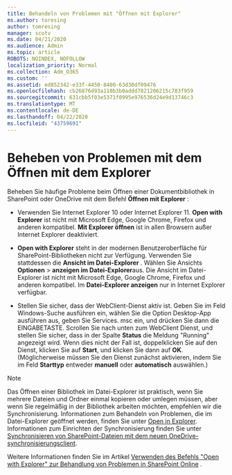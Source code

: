 ```yaml
---
title: Behandeln von Problemen mit "Öffnen mit Explorer"
ms.author: toresing
author: tomresing
manager: scotv
ms.date: 04/21/2020
ms.audience: Admin
ms.topic: article
ROBOTS: NOINDEX, NOFOLLOW
localization_priority: Normal
ms.collection: Adm_O365
ms.custom: ''
ms.assetid: ed852342-e33f-4450-8400-63d30df09476
ms.openlocfilehash: cb26876d93a110b3b0addd7821206215c783f959
ms.sourcegitcommit: 631cbb5f03e5371f0995e976536d24e9d13746c3
ms.translationtype: MT
ms.contentlocale: de-DE
ms.lasthandoff: 04/22/2020
ms.locfileid: "43759691"
---
```

# <a name="fix-problems-with-open-with-explorer"></a>Beheben von Problemen mit dem Öffnen mit dem Explorer

Beheben Sie häufige Probleme beim Öffnen einer Dokumentbibliothek in SharePoint oder OneDrive mit dem Befehl **Öffnen mit Explorer** : 
  
- Verwenden Sie Internet Explorer 10 oder Internet Explorer 11. **Open with Explorer** ist nicht mit Microsoft Edge, Google Chrome, Firefox und anderen kompatibel. **Mit Explorer öffnen** ist in allen Browsern außer Internet Explorer deaktiviert. 
    
- **Open with Explorer** steht in der modernen Benutzeroberfläche für SharePoint-Bibliotheken nicht zur Verfügung. Verwenden Sie stattdessen die **Ansicht im Datei-Explorer** . Wählen Sie Ansichts **Optionen** \> **anzeigen im Datei-Explorer**aus. Die Ansicht im Datei-Explorer ist nicht mit Microsoft Edge, Google Chrome, Firefox und anderen kompatibel. Im **Datei-Explorer anzeigen** nur in Internet Explorer verfügbar. 
    
- Stellen Sie sicher, dass der WebClient-Dienst aktiv ist. Geben Sie im Feld Windows-Suche ausführen ein, wählen Sie die Option Desktop-App ausführen aus, geben Sie Services. msc ein, und drücken Sie dann die EINGABETASTE. Scrollen Sie nach unten zum WebClient Dienst, und stellen Sie sicher, dass in der Spalte **Status** die Meldung "Running" angezeigt wird. Wenn dies nicht der Fall ist, doppelklicken Sie auf den Dienst, klicken Sie auf **Start**, und klicken Sie dann auf **OK**. (Möglicherweise müssen Sie den Dienst zunächst aktivieren, indem Sie im Feld **Starttyp** entweder **manuell** oder **automatisch** auswählen.) 
    
> [!NOTE]
> Das Öffnen einer Bibliothek im Datei-Explorer ist praktisch, wenn Sie mehrere Dateien und Ordner einmal kopieren oder umlegen müssen, aber wenn Sie regelmäßig in der Bibliothek arbeiten möchten, empfehlen wir die Synchronisierung. Informationen zum Behandeln von Problemen, die im Datei-Explorer geöffnet werden, finden Sie unter [Open in Explorer](https://go.microsoft.com/fwlink/?linkid=871665). Informationen zum Einrichten der Synchronisierung finden Sie unter [Synchronisieren von SharePoint-Dateien mit dem neuen OneDrive-synchronisierungsclient](https://go.microsoft.com/fwlink/?linkid=871666).
  
Weitere Informationen finden Sie im Artikel [Verwenden des Befehls "Open with Explorer" zur Behandlung von Problemen in SharePoint Online](https://docs.microsoft.com/sharepoint/support/lists-and-libraries/troubleshoot-issues-using-open-with-explorer) . 
  

